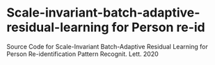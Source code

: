# Scale-invariant-batch-adaptive-residual-learning for Person re-id
Source Code for Scale-Invariant Batch-Adaptive Residual Learning for Person Re-identification Pattern Recognit. Lett. 2020
